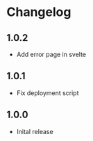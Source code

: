 # Changelog

## 1.0.2

- Add error page in svelte

## 1.0.1

- Fix deployment script

## 1.0.0

- Inital release
